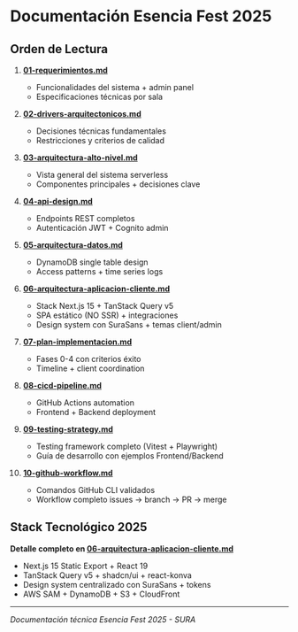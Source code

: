 # Documentación Esencia Fest 2025

## Orden de Lectura

1. **[01-requerimientos.md](01-requerimientos.md)**
   - Funcionalidades del sistema + admin panel
   - Especificaciones técnicas por sala

2. **[02-drivers-arquitectonicos.md](02-drivers-arquitectonicos.md)**
   - Decisiones técnicas fundamentales
   - Restricciones y criterios de calidad

3. **[03-arquitectura-alto-nivel.md](03-arquitectura-alto-nivel.md)**
   - Vista general del sistema serverless
   - Componentes principales + decisiones clave

4. **[04-api-design.md](04-api-design.md)**
   - Endpoints REST completos
   - Autenticación JWT + Cognito admin

5. **[05-arquitectura-datos.md](05-arquitectura-datos.md)**
   - DynamoDB single table design
   - Access patterns + time series logs

6. **[06-arquitectura-aplicacion-cliente.md](06-arquitectura-aplicacion-cliente.md)**
   - Stack Next.js 15 + TanStack Query v5
   - SPA estático (NO SSR) + integraciones
   - Design system con SuraSans + temas client/admin

7. **[07-plan-implementacion.md](07-plan-implementacion.md)**
   - Fases 0-4 con criterios éxito
   - Timeline + client coordination

8. **[08-cicd-pipeline.md](08-cicd-pipeline.md)**
   - GitHub Actions automation
   - Frontend + Backend deployment

9. **[09-testing-strategy.md](09-testing-strategy.md)**
   - Testing framework completo (Vitest + Playwright)
   - Guía de desarrollo con ejemplos Frontend/Backend

10. **[10-github-workflow.md](10-github-workflow.md)**
    - Comandos GitHub CLI validados
    - Workflow completo issues → branch → PR → merge

## Stack Tecnológico 2025

**Detalle completo en [06-arquitectura-aplicacion-cliente.md](06-arquitectura-aplicacion-cliente.md)**

- Next.js 15 Static Export + React 19
- TanStack Query v5 + shadcn/ui + react-konva
- Design system centralizado con SuraSans + tokens
- AWS SAM + DynamoDB + S3 + CloudFront

---
*Documentación técnica Esencia Fest 2025 - SURA*